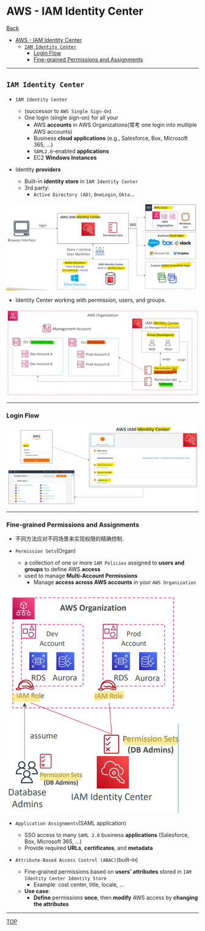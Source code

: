 # AWS - IAM Identity Center

[Back](../index.md)

- [AWS - IAM Identity Center](#aws---iam-identity-center)
  - [`IAM Identity Center`](#iam-identity-center)
    - [Login Flow](#login-flow)
    - [Fine-grained Permissions and Assignments](#fine-grained-permissions-and-assignments)

---

## `IAM Identity Center`

- `IAM Identity Center`

  - (successor to `AWS Single Sign-On`)
  - One login (single sign-on) for all your
    - AWS **accounts** in AWS Organizations(常考 one login into multiple AWS accounts)
    - Business **cloud applications** (e.g., Salesforce, Box, Microsoft 365, …)
    - `SAML2.0`-enabled **applications**
    - EC2 **Windows Instances**

- Identity **providers**
  - Built-in **identity store** in `IAM Identity Center`
  - 3rd party:
    - `Active Directory (AD)`, `OneLogin`, `Okta`…

![iam_identity_center_diagram](./pic/iam_identity_center_diagram.png)

- Identity Center working with permission, users, and groups.

![iam_identity_center_organ_group_user](./pic/iam_identity_center_organ_group_user.png)

---

### Login Flow

![iam_identity_center_login_flow](./pic/iam_identity_center_login_flow.png)

---

### Fine-grained Permissions and Assignments

- 不同方法应对不同场景来实现权限的精确控制.

- `Permission Sets`(Organ)

  - a collection of one or more `IAM Policies` assigned to **users and groups** to define AWS **access**
  - used to manage **Multi-Account Permissions**
    - Manage **access across AWS accounts** in your `AWS Organization`

![iam_identity_center_organ_diagram](./pic/iam_identity_center_organ_diagram.png)

- `Application Assignments`(SAML application)

  - SSO access to many `SAML 2.0` business **applications** (Salesforce, Box, Microsoft 365, …)
  - Provide required **URLs**, **certificates**, and **metadata**

- `Attribute-Based Access Control (ABAC)`(built-in)
  - Fine-grained permissions based on **users’ attributes** stored in `IAM Identity Center Identity Store`
    - Example: cost center, title, locale, …
  - **Use case**:
    - **Define** permissions **once**, then **modify** AWS access by **changing the attributes**

---

[TOP](#aws---iam-identity-center)
